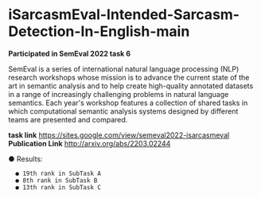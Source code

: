 # iSarcasmEval-Intended-Sarcasm-Detection-In-English-main
 
**Participated in SemEval 2022 task 6** 

SemEval is a series of international natural language processing (NLP) research workshops whose mission is to advance the current state of the art in semantic analysis and to help create high-quality annotated datasets in a range of increasingly challenging problems in natural language semantics. Each year's workshop features a collection of shared tasks in which computational semantic analysis systems designed by different teams are presented and compared.

**task link** https://sites.google.com/view/semeval2022-isarcasmeval
**Publication Link** http://arxiv.org/abs/2203.02244

● Results: 

      ● 19th rank in SubTask A
      ● 8th rank in SubTask B 
      ● 13th rank in SubTask C
